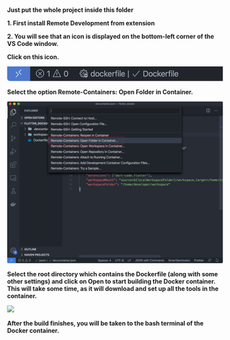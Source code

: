 <strong>Just put the whole project inside this folder<strong>

<p>1. First install Remote Development from extension</p>

<p>2. You will see that an icon is displayed on the bottom-left corner of the VS Code window.</p>

<strong>Click on this icon.<strong>

<img src = ".\assets\images\docker_1.jpg">

<p>Select the option Remote-Containers: Open Folder in Container.</p>

<img src = ".\assets\images\docker_2.jpg">

<p>Select the root directory which contains the Dockerfile (along with some other settings) and click on Open to start building the Docker container. This will take some time, as it will download and set up all the tools in the container.</p>

<img src = ".\assets\images\docker_3.jpg">

<p>After the build finishes, you will be taken to the bash terminal of the Docker container.</p>

